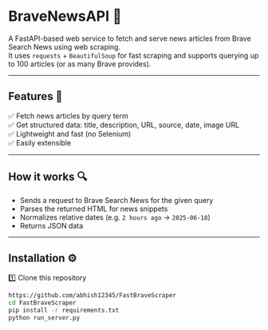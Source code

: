 # BraveNewsAPI 🚀

A FastAPI-based web service to fetch and serve news articles from Brave Search News using web scraping.  
It uses `requests` + `BeautifulSoup` for fast scraping and supports querying up to 100 articles (or as many Brave provides).

---

## Features 🌟
✅ Fetch news articles by query term  
✅ Get structured data: title, description, URL, source, date, image URL  
✅ Lightweight and fast (no Selenium)  
✅ Easily extensible  

---

## How it works 🔍

- Sends a request to Brave Search News for the given query
- Parses the returned HTML for news snippets
- Normalizes relative dates (e.g. `2 hours ago` → `2025-06-18`)
- Returns JSON data

---

## Installation ⚙️

1️⃣ Clone this repository  
```bash
https://github.com/abhish12345/FastBraveScraper
cd FastBraveScraper
pip install -r requirements.txt
python run_server.py

